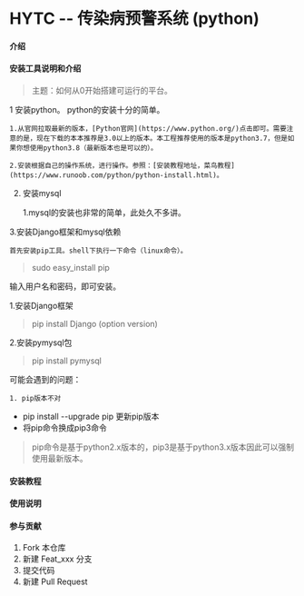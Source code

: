 # HYTC -- 传染病预警系统 (python)

#### 介绍

#### 安装工具说明和介绍
> 主题：如何从0开始搭建可运行的平台。

1 安装python。
    python的安装十分的简单。

    1.从官网拉取最新的版本，[Python官网](https://www.python.org/)点击即可。需要注意的是，现在下载的本本推荐是3.0以上的版本。本工程推荐使用的版本是python3.7，但是如果你想使用python3.8（最新版本也是可以的）。
       
    2.安装根据自己的操作系统，进行操作。参照：[安装教程地址，菜鸟教程](https://www.runoob.com/python/python-install.html)。

2. 安装mysql

    1.mysql的安装也非常的简单，此处久不多讲。

3.安装Django框架和mysql依赖
    
    首先安装pip工具。shell下执行一下命令（linux命令）。

> sudo easy_install pip

   输入用户名和密码，即可安装。
    
  1.安装Django框架

> pip install Django (option version)

  2.安装pymysql包

> pip install pymysql

可能会遇到的问题：
 
    1. pip版本不对

* pip install --upgrade pip  更新pip版本
* 将pip命令换成pip3命令

>  pip命令是基于python2.x版本的，pip3是基于python3.x版本因此可以强制使用最新版本。       


#### 安装教程



#### 使用说明



#### 参与贡献

1. Fork 本仓库
2. 新建 Feat_xxx 分支
3. 提交代码
4. 新建 Pull Request



